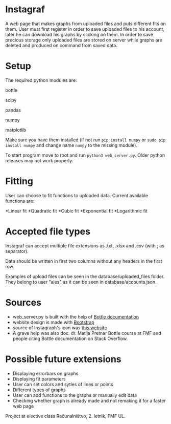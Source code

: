 # Instagraf
A web page that makes graphs from uploaded files and puts different fits on them.
User must first register in order to save uploaded files to his account, later he can download his graphs by clicking on them. 
In order to save precious storage only uploaded files are stored on server while graphs are deleted and produced on command from saved data.

# Setup

The required python modules are:

bottle

scipy

pandas

numpy

matplotlib

Make sure you have them installed (if not run `pip install numpy` or `sudo pip install numpy` and change name `numpy` to the missing module).

To start program move to root and run `python3 web_server.py`.
Older python releases may not work properly.

# Fitting 

User can choose to fit functions to uploaded data. Current available functions are:

*Linear fit
*Quadratic fit
*Cubic fit
*Exponential fit
*Logarithmic fit

# Accepted file types

Instagraf can accept multiple file extensions as .txt, .xlsx and .csv (with ; as separator). 

Data should be written in first two columns without any headers in the first row.

Examples of upload files can be seen in the database/uploaded_files folder. They belong to user "ales" as it can be seen in database/accounts.json.


# Sources
* web_server.py is built with the help of [Bottle documentation](https://bottlepy.org/docs/dev/)
* website design is made with [Bootstrap](https://getbootstrap.com/)
* source of Instagraph's icon was [this website](https://www.obfuscata.com/how-to-make-a-line-graph-7899.html) 
* A grave help was also doc. dr. Matija Pretnar Bottle course at FMF and people citing Bottle documentation on Stack Overflow.

# Possible future extensions
* Displaying errorbars on graphs
* Displaying fit parameters
* User can set colors and sytles of lines or points
* Different types of graphs
* User can add functions to the graphs or manually edit data
* Checking whether graph is already made and not remaking it for a faster web page


Project at elective class Računalništvo, 2. letnik, FMF UL.